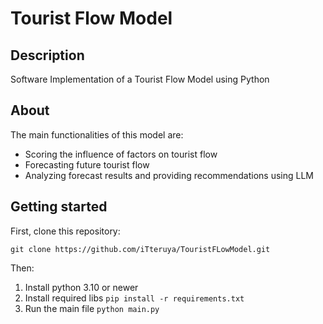 # Tourist Flow Model


## Description

Software Implementation of a Tourist Flow Model using Python

## About
The main functionalities of this model are:
- Scoring the influence of factors on tourist flow
- Forecasting future tourist flow
- Analyzing forecast results and providing recommendations using LLM

## Getting started
First, clone this repository:
```
git clone https://github.com/iTteruya/TouristFLowModel.git
```
Then:
1. Install python 3.10 or newer
2. Install required libs `pip install -r requirements.txt`
3. Run the main file `python main.py`
